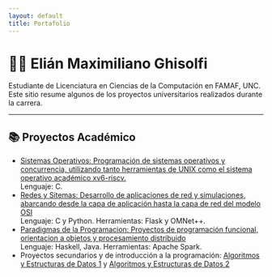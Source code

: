 ```yaml
---
layout: default
title: Portafolio
---
```


# 👨‍💻 Elián Maximiliano Ghisolfi

Estudiante de Licenciatura en Ciencias de la Computación en FAMAF, UNC.
Este sitio resume algunos de los proyectos universitarios realizados durante la carrera.

---

## 📚 Proyectos Académico

- [Sistemas Operativos: Programación de sistemas operativos y concurrencia, utilizando tanto herramientas de UNIX como el sistema operativo académico xv6-riscv.](https://github.com/Elian-Ghisolfi/Proyectos-FAMAF-Compu/tree/d094ec72ecc156f0b9e6e195e28c4fd84a30829c/2do-SO)  
  Lenguaje: C.
- [Redes y Sitemas: Desarrollo de aplicaciones de red y simulaciones, abarcando desde la capa de aplicación hasta la capa de red del modelo OSI](https://github.com/Elian-Ghisolfi/Proyectos-FAMAF-Compu/tree/204e9762c1789f3aef76df4789d60d068b5976df/3ro-Redes)  
  Lenguaje: C y Python. Herramientas: Flask y OMNet++.
- [Paradigmas de la Programacion: Proyectos de programación funcional, orientacion a objetos y procesamiento distribuido](https://github.com/Elian-Ghisolfi/Proyectos-FAMAF-Compu/tree/ffd937bfb509e145fa05e4d9d96c2f1cc7e65aa7/3ro-Paradigmas)  
  Lenguaje: Haskell, Java. Herramientas: Apache Spark.
- Proyectos secundarios y de introducción a la programación: [Algoritmos y Estructuras de Datos 1](https://github.com/Elian-Ghisolfi/Proyectos-FAMAF-Compu/tree/ffd937bfb509e145fa05e4d9d96c2f1cc7e65aa7/1ro-AyED1) y [Algoritmos y Estructuras de Datos 2](https://github.com/Elian-Ghisolfi/Proyectos-FAMAF-Compu/tree/ffd937bfb509e145fa05e4d9d96c2f1cc7e65aa7/2do-AyED2)
